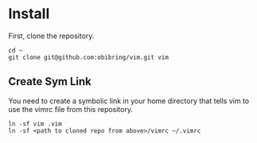 # Install #####################################################################

First, clone the repository.

    cd ~
    git clone git@github.com:obibring/vim.git vim

## Create Sym Link ############################################################

You need to create a symbolic link in your home directory that tells vim to
use the vimrc file from this repository.

    ln -sf vim .vim
    ln -sf <path to cloned repo from above>/vimrc ~/.vimrc
